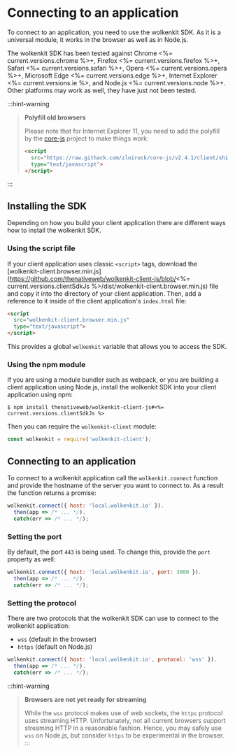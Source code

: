 # Connecting to an application

To connect to an application, you need to use the wolkenkit SDK. As it is a universal module, it works in the browser as well as in Node.js.

The wolkenkit SDK has been tested against Chrome <%= current.versions.chrome %>+, Firefox <%= current.versions.firefox %>+, Safari <%= current.versions.safari %>+, Opera <%= current.versions.opera %>+, Microsoft Edge <%= current.versions.edge %>+, Internet Explorer <%= current.versions.ie %>, and Node.js <%= current.versions.node %>+. Other platforms may work as well, they have just not been tested.

:::hint-warning
> **Polyfill old browsers**
>
> Please note that for Internet Explorer 11, you need to add the polyfill by the [core-js](https://github.com/zloirock/core-js) project to make things work:
>
> ```html
> <script
>   src="https://raw.githack.com/zloirock/core-js/v2.4.1/client/shim.min.js"
>   type="text/javascript">
> </script>
> ```
:::

## Installing the SDK

Depending on how you build your client application there are different ways how to install the wolkenkit SDK.

### Using the script file

If your client application uses classic `<script>` tags, download the [wolkenkit-client.browser.min.js](https://github.com/thenativeweb/wolkenkit-client-js/blob/<%= current.versions.clientSdkJs %>/dist/wolkenkit-client.browser.min.js) file and copy it into the directory of your client application. Then, add a reference to it inside of the client application's `index.html` file:

```html
<script
  src="wolkenkit-client.browser.min.js"
  type="text/javascript">
</script>
```

This provides a global `wolkenkit` variable that allows you to access the SDK.

### Using the npm module

If you are using a module bundler such as webpack, or you are building a client application using Node.js, install the wolkenkit SDK into your client application using npm:

```shell
$ npm install thenativeweb/wolkenkit-client-js#<%= current.versions.clientSdkJs %>
```

Then you can require the `wolkenkit-client` module:

```javascript
const wolkenkit = require('wolkenkit-client');
```

## Connecting to an application

To connect to a wolkenkit application call the `wolkenkit.connect` function and provide the hostname of the server you want to connect to. As a result the function returns a promise:

```javascript
wolkenkit.connect({ host: 'local.wolkenkit.io' }).
  then(app => /* ... */).
  catch(err => /* ... */);
```

### Setting the port

By default, the port `443` is being used. To change this, provide the `port` property as well:

```javascript
wolkenkit.connect({ host: 'local.wolkenkit.io', port: 3000 }).
  then(app => /* ... */).
  catch(err => /* ... */);
```

### Setting the protocol

There are two protocols that the wolkenkit SDK can use to connect to the wolkenkit application:

- `wss` (default in the browser)
- `https` (default on Node.js)

```javascript
wolkenkit.connect({ host: 'local.wolkenkit.io', protocol: 'wss' }).
  then(app => /* ... */).
  catch(err => /* ... */);
```

:::hint-warning
> **Browsers are not yet ready for streaming**
>
> While the `wss` protocol makes use of web sockets, the `https` protocol uses streaming HTTP. Unfortunately, not all current browsers support streaming HTTP in a reasonable fashion. Hence, you may safely use `wss` on Node.js, but consider `https` to be experimental in the browser.
:::
